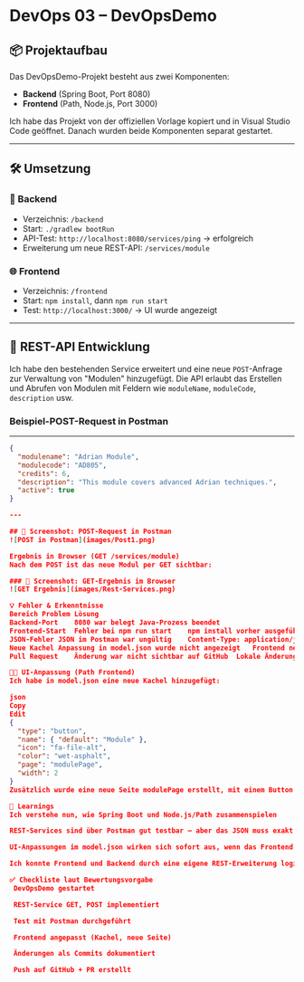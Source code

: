 # DevOps 03 – DevOpsDemo

## 📦 Projektaufbau

Das DevOpsDemo-Projekt besteht aus zwei Komponenten:

- **Backend** (Spring Boot, Port 8080)
- **Frontend** (Path, Node.js, Port 3000)

Ich habe das Projekt von der offiziellen Vorlage kopiert und in Visual Studio Code geöffnet. Danach wurden beide Komponenten separat gestartet.

---

## 🛠 Umsetzung

### 🔧 Backend

- Verzeichnis: `/backend`
- Start: `./gradlew bootRun`
- API-Test: `http://localhost:8080/services/ping` → erfolgreich
- Erweiterung um neue REST-API: `/services/module`

### 🌐 Frontend

- Verzeichnis: `/frontend`
- Start: `npm install`, dann `npm run start`
- Test: `http://localhost:3000/` → UI wurde angezeigt

---

## 🔁 REST-API Entwicklung

Ich habe den bestehenden Service erweitert und eine neue `POST`-Anfrage zur Verwaltung von "Modulen" hinzugefügt. Die API erlaubt das Erstellen und Abrufen von Modulen mit Feldern wie `moduleName`, `moduleCode`, `description` usw.

### Beispiel-POST-Request in Postman

---

```json
{
  "modulename": "Adrian Module",
  "modulecode": "AD805",
  "credits": 6,
  "description": "This module covers advanced Adrian techniques.",
  "active": true
}

---

## 📸 Screenshot: POST-Request in Postman
![POST in Postman](images/Post1.png)

Ergebnis in Browser (GET /services/module)
Nach dem POST ist das neue Modul per GET sichtbar:

### 📸 Screenshot: GET-Ergebnis im Browser
![GET Ergebnis](images/Rest-Services.png)

💡 Fehler & Erkenntnisse
Bereich	Problem	Lösung
Backend-Port	8080 war belegt	Java-Prozess beendet
Frontend-Start	Fehler bei npm run start	npm install vorher ausgeführt
JSON-Fehler	JSON im Postman war ungültig	Content-Type: application/json + Syntaxprüfung
Neue Kachel	Anpassung in model.json wurde nicht angezeigt	Frontend neu gestartet → npm run start
Pull Request	Änderung war nicht sichtbar auf GitHub	Lokale Änderungen committet & gepusht

🧑‍🎨 UI-Anpassung (Path Frontend)
Ich habe in model.json eine neue Kachel hinzugefügt:

json
Copy
Edit
{
  "type": "button",
  "name": { "default": "Module" },
  "icon": "fa-file-alt",
  "color": "wet-asphalt",
  "page": "modulePage",
  "width": 2
}
Zusätzlich wurde eine neue Seite modulePage erstellt, mit einem Button zum Anlegen eines neuen Moduls (inkl. Verlinkung zum Formular).

🧠 Learnings
Ich verstehe nun, wie Spring Boot und Node.js/Path zusammenspielen

REST-Services sind über Postman gut testbar – aber das JSON muss exakt stimmen

UI-Anpassungen im model.json wirken sich sofort aus, wenn das Frontend neu gestartet wird

Ich konnte Frontend und Backend durch eine eigene REST-Erweiterung logisch verbinden

✅ Checkliste laut Bewertungsvorgabe
 DevOpsDemo gestartet

 REST-Service GET, POST implementiert

 Test mit Postman durchgeführt

 Frontend angepasst (Kachel, neue Seite)

 Änderungen als Commits dokumentiert

 Push auf GitHub + PR erstellt
